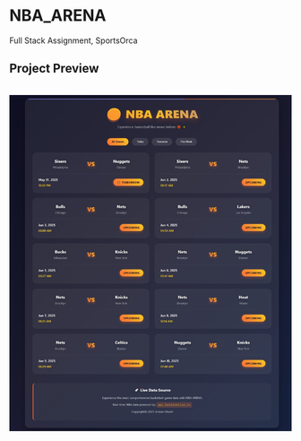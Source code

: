# NBA_ARENA
Full Stack Assignment, SportsOrca

## Project Preview
&nbsp;
<a><img src="NBA_ARENA.jpeg" height="600" width="800" /></a>
